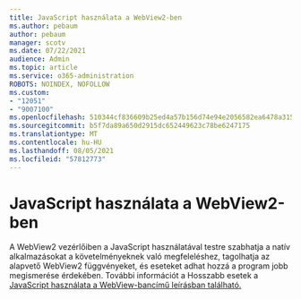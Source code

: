 ```yaml
---
title: JavaScript használata a WebView2-ben
ms.author: pebaum
author: pebaum
manager: scotv
ms.date: 07/22/2021
audience: Admin
ms.topic: article
ms.service: o365-administration
ROBOTS: NOINDEX, NOFOLLOW
ms.custom:
- "12051"
- "9007100"
ms.openlocfilehash: 510344cf836609b25ed4a57b156d74e94e2056582ea6478a315d34697ddf5048
ms.sourcegitcommit: b5f7da89a650d2915dc652449623c78be6247175
ms.translationtype: MT
ms.contentlocale: hu-HU
ms.lasthandoff: 08/05/2021
ms.locfileid: "57812773"
---
```

# <a name="use-javascript-in-webview2"></a>JavaScript használata a WebView2-ben

A WebView2 vezérlőiben a JavaScript használatával testre szabhatja a natív alkalmazásokat a követelményeknek való megfeleléshez, tagolhatja az alapvető WebView2 függvényeket, és eseteket adhat hozzá a program jobb megismerése érdekében. További információt a Hosszabb esetek a [JavaScript használata a WebView-bancímű leírásban található.](/microsoft-edge/webview2/how-to/javascript)
